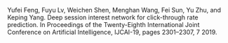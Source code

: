 Yufei Feng, Fuyu Lv, Weichen Shen, Menghan Wang, Fei Sun, Yu Zhu, and Keping Yang. Deep session interest network for click-through rate prediction. In Proceedings of the Twenty-Eighth International Joint Conference on Artificial Intelligence, IJCAI-19, pages 2301–2307, 7 2019.